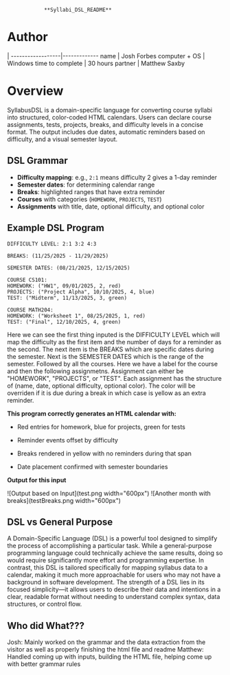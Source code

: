 <meta charset="utf-8" lang="en">

                **Syllabi_DSL_README**




Author
=============

<!-- Note: wrapping table in div.noheader will hide the table's header -->
<!-- Note: wrapping table in div.firstcol will style the first column different from other columns -->
<div class="noheader firstcol">
                  |             
------------------|-------------
name              | Josh Forbes
computer + OS     | Windows 
time to complete  | 30 hours
partner           | Matthew Saxby
</div>


Overview
================
SyllabusDSL is a domain-specific language for converting course syllabi into structured, color-coded HTML calendars. 
Users can declare course assignments, tests, projects, breaks, and difficulty levels in a concise format. 
The output includes due dates, automatic reminders based on difficulty, and a visual semester layout.

DSL Grammar  
-----------------------
- **Difficulty mapping**: e.g., `2:1` means difficulty 2 gives a 1-day reminder
- **Semester dates**: for determining calendar range
- **Breaks**: highlighted ranges that have extra reminder
- **Courses** with categories (`HOMEWORK`, `PROJECTS`, `TEST`)
- **Assignments** with title, date, optional difficulty, and optional color

Example DSL Program
-----------------------
~~~~~~~~~~~~~~~~~~~~
DIFFICULTY LEVEL: 2:1 3:2 4:3

BREAKS: (11/25/2025 - 11/29/2025)

SEMESTER DATES: (08/21/2025, 12/15/2025)

COURSE CS101:
HOMEWORK: ("HW1", 09/01/2025, 2, red)
PROJECTS: ("Project Alpha", 10/10/2025, 4, blue)
TEST: ("Midterm", 11/13/2025, 3, green)

COURSE MATH204:
HOMEWORK: ("Worksheet 1", 08/25/2025, 1, red)
TEST: ("Final", 12/10/2025, 4, green)
~~~~~~~~~~~~~~~~~~~~

Here we can see the first thing inputed is the DIFFICULTY LEVEL which will map the difficulty as the first item and the number of days for a reminder as the second.
The next item is the BREAKS which are specific dates during the semester.
Next is the SEMESTER DATES which is the range of the semester.
Followed by all the courses. Here we have a label for the course and then the following assignmetns. Assignment can either be "HOMEWORK", "PROJECTS", or "TEST".
Each assignment has the structure of (name, date, optional difficulty, optional color). The color will be overriden if it is due during a break in which case is yellow as an extra reminder.

**This program correctly generates an HTML calendar with:**

- Red entries for homework, blue for projects, green for tests

- Reminder events offset by difficulty

- Breaks rendered in yellow with no reminders during that span

- Date placement confirmed with semester boundaries

**Output for this input**

![Output based on Input](test.png width="600px")
![Another month with breaks](testBreaks.png width="600px")


DSL vs General Purpose
-----------------------
A Domain-Specific Language (DSL) is a powerful tool designed to simplify the process of accomplishing a particular task. While a general-purpose programming language could technically achieve the same results, doing so would require significantly more effort and programming expertise. In contrast, this DSL is tailored specifically for mapping syllabus data to a calendar, making it much more approachable for users who may not have a background in software development. The strength of a DSL lies in its focused simplicity—it allows users to describe their data and intentions in a clear, readable format without needing to understand complex syntax, data structures, or control flow. 

Who did What???
-----------------------
Josh: Mainly worked on the grammar and the data extraction from the visitor as well as properly finishing the html file and readme
Matthew: Handled coming up with inputs, building the HTML file, helping come up with better grammar rules



<!-- ****************************** -->
<!--    Leave the content below     -->
<!-- ****************************** -->

<!-- The script and style below are added for clarity and to workaround a bug 
<script>
    // this is a hack to workaround a bug in Markdeep+Mathjax, where
    // `&#36;`` is automatically converted to `\(`` and `\)`` too soon.
    // the following code will replace the innerHTML of all elements
    // with class "dollar" with a dollar sign.
    setTimeout(function() {
        var dollars = document.getElementsByClassName('dollar');
        for(var i = 0; i < dollars.length; i++) {
            dollars[i].innerHTML = '&#' + '36;'; // split to prevent conversion to $
        }
    }, 1000);
</script>
<style>
    /* adding some styling to <code> tags (but not <pre><code> coding blocks!) */
    :not(pre) > code {
        background-color: rgba(0,0,0,0.05);
        outline: 1px solid rgba(0,0,0,0.15);
        margin-left: 0.25em;
        margin-right: 0.25em;
    }
    /* fixes table of contents of medium-length document from looking weird if admonitions are behind */
    .md div.mediumTOC { background: white; }
    .md div.admonition { position: initial !important; }
</style> -->

<!--   Leave the following Markdeep formatting code, as this will format your text above to look nice in a wed browser 
<style class="fallback">body{visibility:hidden;white-space:pre;font-family:monospace}</style>
<script src="https://casual-effects.com/markdeep/latest/markdeep.min.js"></script>
<script>window.alreadyProcessedMarkdeep||(document.body.style.visibility="visible");</script> -->
